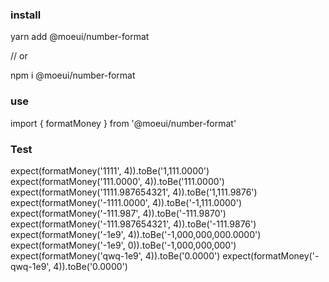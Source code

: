 ### install

  yarn add @moeui/number-format  

  // or 

  npm i @moeui/number-format
### use

  import { formatMoney } from '@moeui/number-format'

### Test

  expect(formatMoney('1111', 4)).toBe('1,111.0000')
  expect(formatMoney('111.0000', 4)).toBe('111.0000')
  expect(formatMoney('1111.987654321', 4)).toBe('1,111.9876')
  expect(formatMoney('-1111.0000', 4)).toBe('-1,111.0000')
  expect(formatMoney('-111.987', 4)).toBe('-111.9870')
  expect(formatMoney('-111.987654321', 4)).toBe('-111.9876')
  expect(formatMoney('-1e9', 4)).toBe('-1,000,000,000.0000')
  expect(formatMoney('-1e9', 0)).toBe('-1,000,000,000')
  expect(formatMoney('qwq-1e9', 4)).toBe('0.0000')
  expect(formatMoney('-qwq-1e9', 4)).toBe('0.0000')